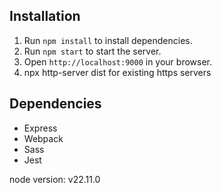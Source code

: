 
## Installation

1. Run `npm install` to install dependencies.
2. Run `npm start` to start the server.
3. Open `http://localhost:9000` in your browser.
4. npx http-server dist for existing https servers
## Dependencies
- Express
- Webpack
- Sass
- Jest

node  version: v22.11.0